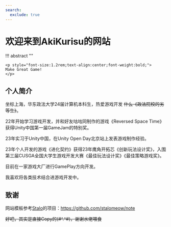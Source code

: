 ```yaml
---
search:
  exclude: true
---
```


# 欢迎来到AkiKurisu的网站

!!! abstract ""

    <p style="font-size:1.2rem;text-align:center;font-weight:bold;">
    Make Great Game!
    </p>

## 个人简介

坐标上海，华东政法大学24届计算机本科生，热爱游戏开发  <del>什么《政法院校的劣等生》</del>。

22年开始学习游戏开发，并和好友咕咕同制作的游戏《Reversed Space Time》获得Unity中国第一届GameJam的特别奖。

23年实习于Unity中国，在Unity Open Day北京站上发表游戏制作经验。

23年个人开发的游戏《进化契约》获得23年鹰角开拓芯《创新玩法设计奖》，入围第三届CUSGA全国大学生游戏开发大赛《最佳玩法设计奖》《最佳策略游戏奖》。

目前在一家游戏大厂进行GamePlay方向开发。

我喜欢将各类技术结合进游戏开发中。

## 致谢

网站模板参考[Stalo](https://github.com/stalomeo)的项目：https://github.com/stalomeow/note 

<del>好吧，其实是直接Copy的(#^.^#)，谢谢水佬喂食</del>